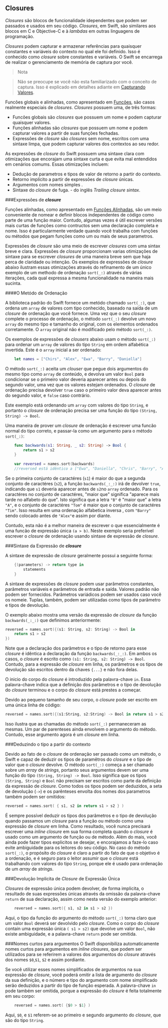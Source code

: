 ## Closures

*Closures* são blocos de funcionalidade idependentes que podem ser passados e usados em seu código. *Closures*, em Swift, são similares aos blocos em C e Objective-C e à *lambdas* em outras linguagens de programação.

*Closures* podem capturar e armazenar referências para quaisquer constantes e variáveis do contexto no qual ele foi definido. Isso é conhecido como *closure* sobre constantes e variáveis. O Swift se encarrega de realizar o gerenciamento de memória de captura por você.

>Nota

>Não se preocupe se você não esta familiarizado com o conceito de captura. Isso é explicado em detalhes adiante em [Capturando Valores](./closures.md#capturing_values).

Funcões globais e alinhadas, como apresentado em [Funcões](./functions.md#functions), são casos realmente especiais de *closures*. *Closures* possuem uma, de três formas:

* Funcões globais são *closures* que possuem um nome e podem capturar quaisquer valores.
* Funções alinhadas são *closures* que possuem um nome e podem capturar valores a partir de suas funções fechadas.
* Expressões de *closure* são *closures* sem nome, escritos com uma sintaxe limpa, que podem capturar valores dos contextos ao seu redor.

As expressões de *closure* do Swift possuem uma sintaxe clara com otimizações que encorajam uma sintaxe curta e que evita mal entendidos em cenários comums. Essas otimizações incluem:

* Dedução de parametros e tipos de valor de retorno a partir do contexto.
* Retorno implícito a partir de expressões de *closure* únicas.
* Argumentos com nomes simples .
* Sintaxe do *closure* de fuga. - do inglês *Trailing closure sintax*.

###Expressões de ***closure***

Funções alinhadas, como apresentado em [Funções Alinhadas](./functions.md#nested_functions), são um meio conveniente de nomear e definir blocos independentes de código como parte de uma função maior. Contudo, algumas vezes é útil escrever versões mais curtas de funções como contructos sem uma declaração completa e nome. Isso é particularmente verdade quando você trabalha com funções ou métodos que pegam funções como um ou mais de seus parametros.

Expressões de *closure* são uma meio de escrever *closures* com uma sintax breve e clara. Expressões de *closure* proporcionam varias otimizações de sintaxe para se escrever *closures* de uma maneira breve sem que haja perca de claridade ou intenção. Os exemplos de expressões de *closure* abaixo ilustram essas otimizações através do refinamento de um único exemplo de um methodo de ordenação `sort(_:)` através de várias iterações, cada qual expressa a mesma funcionalidade na maneira mais sucinta.

####O Metódo de Ordenação

A biblioteca padrão do Swift fornece um metódo chamado `sort(_:)`, que ordena um `array` de valores com tipo conhecido, baseado na saída de um *closure* de ordenação que você fornece. Uma vez que o seu *closure* complete o processo de ordenação, o método `sort(_:)` devolve um novo `array` do mesmo tipo e tamanho do original, com os elementos ordenados corretamente. O `array` original não é modificado pelo método `sort(_:)`.

Os exemplos de expressões de *clousers* abaixo usam o método `sort(_:)` para ordenar um `array` de valores do tipo `String` em ordem alfabética invertida. Este é o `array` inicial a ser ordenado:

```swift
    let names = ["Chirs", "Alex", "Ewa", "Barry", "Daniella"]
```

O método `sort(_:)` aceita um *clouser* que pegue dois argumentos do mesmo tipo como `array` de conteúdo, e devolva um valor `Bool` para condicionar se o primeiro valor deveria aparecer antes ou depois do segundo valor, uma vez que os valores estejam ordenados. O *closure* de ordenação precisa devolver `true` caso o primeiro valor deva aparecer antes do segundo valor, e `false` caso contrário.

Este exemplo está ordenando um `array` com valores do tipo `String`, e portanto o *closure* de ordenação precisa ser uma função do tipo `(String, String) -> Bool`.

Uma maneira de prover um *closure* de ordenação é escrever uma funcão normal do tipo correto, e passar-la como um argumento para o método `sort(_:)`:

```swift
    func backwards(s1: String, _ s2: String) -> Bool {
        return s1 > s2
    }
    
    var reversed = names.sort(backwards)
    //reversed está idêntico a ["Ewa", "Daniella", "Chris", "Barry", "Alex"]
```

Se o primeira conjunto de caractéres (`s1`) é maior do que a segunda conjunto de caractéres (`s2`), a função `backwards(_:_:)` irá de devolver `true`, indicando que `s1` deveria aparecer antes de `s2`no `array` ordenado. Para os caractéres no conjunto de caractéres, "maior que" significa "aparece mais tarde no alfabeto do que". Isto significa que a letra `"B"` é "maior que" a letra `"A"`, e o conjunto de caractéres `"Tom"` é maior que o conjunto de caractéres `"Tim"`. Isso resulta em uma ordenação alfabetica inversa , com `"Barry"` sendo colocado antes de `"Alex"`e assim por diante.

Contudo, esta não é a melhor maneira de escrever o que essencialmente é uma funcão de expressão única `(a > b)`. Neste exemplo seria preferível escrever o *closure* de ordenação usando sintaxe de expressão de *closure*.

###Sintaxe da Expressão de ***closure***

A sintaxe de expressão de *closure* geralmente possui a seguinte forma:

```swift
    {(parameters) -> return type in
        statements
    }
```
A sintaxe de expressões de *closure* podem usar parâmetros constantes, parâmetros variáveis e parâmetros de entrada e saída. Valores padrão não podem ser fornecidos. Parâmetros variádicos podem ser usados caso você os nomeie. Tuplas, também, podem ser utilizadas como tipos de parâmetro e tipos de devolução.

O exemplo abaixo mostra uma versão da expressão de *closure* da função `backwards(_:_:)` que definimos anteriormente:

```swift
reversed = names.sort({(s1: String, s2: String) -> Bool in
    return s1 > s2
})
```

Note que a declaração dos parâmetros e o tipo de retorno para esse *closure* é idêntica a declaração da função `backwards(_:_:)`. Em ambos os casos, o *closure* é escrito como `(s1: String, s2: String) -> Bool`. Contudo, para a expressão de *closure* em linha, os parâmetros e os tipos de devolução são escritos dentro da chaves `{...}` e não fora delas.

O inicio do corpo do *closure* é introduzido pela palavra-chave `in`. Essa palavra-chave indica que a definição dos parâmetros e o tipo de devolução do *closure* terminou e o corpo do *closure* está prestes a começar.

Devido ao pequeno tamanho de seu corpo, o *closure* pode ser escrito em uma única linha de código:

```swift
reversed = names.sort({(s1:String, s2:String) -> Bool in return s1 > s2 })
```

Isso ilustra que as chamadas do método `sort(_:)` permaneceram as mesmas. Um par de parenteses ainda envolvem o argumento do método. Contudo, esse argumento agora é um *closure* em linha.

###Deduzindo o tipo a partir do contexto

Devido ao fato de o *closure* de ordenação ser passado como um método, o Swift e capaz de deduzir os tipos de paramêtros do *closure* e o tipo de valor que o *closure* devolve. O método `sort(_:)` começa a ser chamado sobre um *array* de *strings*, portanto seus argumentos devem ser uma função do tipo `(String, String) -> Bool`. Isso significa que os tipos `(String, String)` e `Bool` não precisam ser escritos como parte da definição da expressão de *closure*. Como todos os tipos podem ser deduzidos, a seta de devolução (`->`) e os parênteses envolta dos nomes dos parametros também podem ser omitidos:

```swift
reversed = names.sort( { s1, s2 in return s1 > s2 } )
```

É sempre possível deduzir os tipos dos parâmetros e o tipo de devolução quando passamos um *closure* para a função ou método como uma expressão de *closure* em linha. Como resultado, você nunca precisará escrever uma *inline closure* em sua forma completa quando o *closure* é usado como um argumento de função ou de método. Além do mais, você ainda pode fazer tipos explicitos se desejar, e encorajamos a faze-lo caso evite ambiguidade para os leitores do seu código. No caso do método `sort(_:)`, o propósito do *closure* é claro a partir do fato de que o objetivo é a ordenação, e é seguro para o leitor assumir que o *closure* está trabalhando com valores do tipo `String`, porque ele é usado para ordenação de um *array* de *strings*.

###Devolução Implicita de *Closure* de Expressão Única

*Closures* de expressão única podem devolver, de forma implicita, o resultado de suas expressões únicas através da omissão da palavra-chave `return` de sua declaração, assim como nesta versão do exemplo anterior:

```swift
    reversed = names.sort({ s1, s2 in s1 > s2 })
```

Aqui, o tipo da função do argumento do método `sort(_:)` torna claro que um valor `Bool` deverá ser devolvido pelo *closure*. Como o corpo do *closure* contain uma expressão única `( s1 > s2)` que devolve um valor `Bool`, não existe ambiguidade, e a palavra-chave `return` pode ser omitida.

###Nomes curtos para argumentos
O Swift disponibiliza automaticamente nomes curtos para argumentos em *inline closures*, que podem ser utilizados para se referirem a valores dos argumentos do *closure* através dos nomes `$0`,`$1`, `$2` e assim pordiante.

Se você utilizar esses nomes simplificados de argumentos na sua expressão de *closure*, você poderá omitir a lista de argumento do *closure* da sua definição, e o número e tipo do argumento com nome simplificado serão deduzidos a partir do tipo de função esperada. A palavra-chave `in` pode também ser omitida, porque a expressão do *closure* é feita totalmente em seu corpo:

```swift
    reversed = names.sort( {$0 > $1} )
```

Aqui, `$0`, e `$1` referem-se ao primeiro e segundo argumento do *closure*, que são do tipo `String`.
